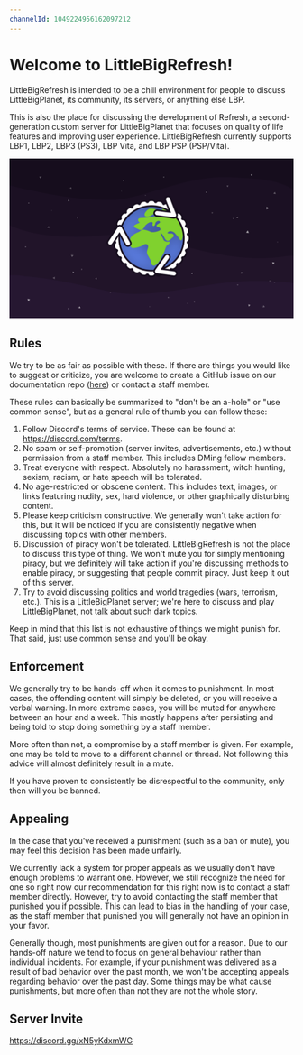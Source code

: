 ```yaml
---
channelId: 1049224956162097212
---
```

# Welcome to LittleBigRefresh!

LittleBigRefresh is intended to be a chill environment for people to discuss LittleBigPlanet, its community, its servers, or anything else LBP.

This is also the place for discussing the development of Refresh, a second-generation custom server for LittleBigPlanet that focuses on quality of life features and improving user experience. LittleBigRefresh currently supports LBP1, LBP2, LBP3 (PS3), LBP Vita, and LBP PSP (PSP/Vita).

![LittleBigRefresh Banner](https://raw.githubusercontent.com/LittleBigRefresh/Branding/main/banners/refresh_banner_1080x_notext.png)

## Rules

We try to be as fair as possible with these. If there are things you would like to suggest or criticize, you are welcome to create a GitHub issue on our documentation repo ([here](https://github.com/LittleBigRefresh/Docs/issues/new)) or contact a staff member.

These rules can basically be summarized to "don't be an a-hole" or "use common sense", but as a general rule of thumb you can follow these:

1. Follow Discord's terms of service. These can be found at <https://discord.com/terms>.
2. No spam or self-promotion (server invites, advertisements, etc.) without permission from a staff member. This includes DMing fellow members.
3. Treat everyone with respect. Absolutely no harassment, witch hunting, sexism, racism, or hate speech will be tolerated.
4. No age-restricted or obscene content. This includes text, images, or links featuring nudity, sex, hard violence, or other graphically disturbing content.
5. Please keep criticism constructive. We generally won't take action for this, but it will be noticed if you are consistently negative when discussing topics with other members.
6. Discussion of piracy won't be tolerated. LittleBigRefresh is not the place to discuss this type of thing. We won't mute you for simply mentioning piracy, but we definitely will take action if you're discussing methods to enable piracy, or suggesting that people commit piracy. Just keep it out of this server.
7. Try to avoid discussing politics and world tragedies (wars, terrorism, etc.). This is a LittleBigPlanet server; we're here to discuss and play LittleBigPlanet, not talk about such dark topics.

Keep in mind that this list is not exhaustive of things we might punish for. That said, just use common sense and you'll be okay.

## Enforcement

We generally try to be hands-off when it comes to punishment. In most cases, the offending content will simply be deleted, or you will receive a verbal warning. In more extreme cases, you will be muted for anywhere between an hour and a week. This mostly happens after persisting and being told to stop doing something by a staff member.

More often than not, a compromise by a staff member is given. For example, one may be told to move to a different channel or thread. Not following this advice will almost definitely result in a mute.

If you have proven to consistently be disrespectful to the community, only then will you be banned.

## Appealing

In the case that you've received a punishment (such as a ban or mute), you may feel this decision has been made unfairly.

We currently lack a system for proper appeals as we usually don't have enough problems to warrant one. However, we still recognize the need for one so right now our recommendation for this right now is to contact a staff member directly. However, try to avoid contacting the staff member that punished you if possible. This can lead to bias in the handling of your case, as the staff member that punished you will generally not have an opinion in your favor.

Generally though, most punishments are given out for a reason. Due to our hands-off nature we tend to focus on general behaviour rather than individual incidents. For example, if your punishment was delivered as a result of bad behavior over the past month, we won't be accepting appeals regarding behavior over the past day. Some things may be what cause punishments, but more often than not they are not the whole story.

## Server Invite

https://discord.gg/xN5yKdxmWG
